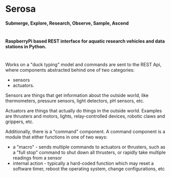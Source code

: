# Serosa
<b> Submerge, Explore, Research, Observe, Sample, Ascend </b>
#
<b> RaspberryPi based REST interface for aquatic research vehicles and data stations in Python. </b>
#

Works on a "duck typing" model and commands are sent to the REST Api, where components abstracted behind one of two categories:
  * sensors
  * actuators.

Sensors are things that get information about the outside world, like thermometers, pressure sensors, light detectors, pH sensors, etc.

Actuators are things that actually do things in the outside world.  Examples are thrusters and motors, lights, relay-controlled devices, robotic claws and grippers, etc.

Additionally, there is a "command" component.  A command component is a module that either functions in one of two ways:
  * a "macro" - sends multiple commands to actuators or thrusters, such as a "full stop" command to shut down all thrusters, or rapidly take multiple readings from a sensor
  * internal action - typically a hard-coded function which may reset a software timer, reboot the operating system, change configurations, etc
